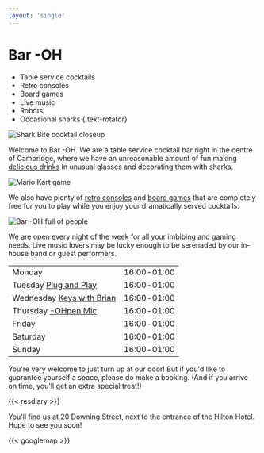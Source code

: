 ```yaml
---
layout: 'single'
---
```


# Bar -OH

* Table service cocktails
* Retro consoles
* Board games
* Live music
* Robots
* Occasional sharks
{.text-rotator}

![Shark Bite cocktail closeup](images/sharkbite.jpeg)

Welcome to Bar -OH.  We are a table service cocktail bar right in the
centre of Cambridge, where we have an unreasonable amount of fun
making [delicious drinks](menu.md) in unusual glasses and decorating
them with sharks.

![Mario Kart game](images/mariokart.jpeg)

We also have plenty of [retro consoles](games.md) and [board
games](games.md) that are completely free for you to play while you
enjoy your dramatically served cocktails.

![Bar -OH full of people](images/crowd.jpeg)

We are open every night of the week for all your imbibing and gaming
needs.  Live music lovers may be lucky enough to be serenaded by our
in-house band or guest performers.

|                                             |               |
| :------------------------------------------ | ------------- |
| Monday                                      |  16:00 ‑ 01:00  |
| Tuesday [Plug and Play](tuesday.md)         |  16:00 ‑ 01:00  |
| Wednesday [Keys with Brian](wednesday.md)   |  16:00 ‑ 01:00  |
| Thursday [-OHpen Mic](thursday.md)          |  16:00 ‑ 01:00  |
| Friday                                      |  16:00 ‑ 01:00  |
| Saturday                                    |  16:00 ‑ 01:00  |
| Sunday                                      |  16:00 ‑ 01:00  |

You're very welcome to just turn up at our door!  But if you'd like to
guarantee yourself a space, please do make a booking.  (And if you
arrive on time, you'll get an extra special treat!)

{{< resdiary >}}

You'll find us at 20 Downing Street, next to the entrance of the
Hilton Hotel.  Hope to see you soon!

{{< googlemap >}}

